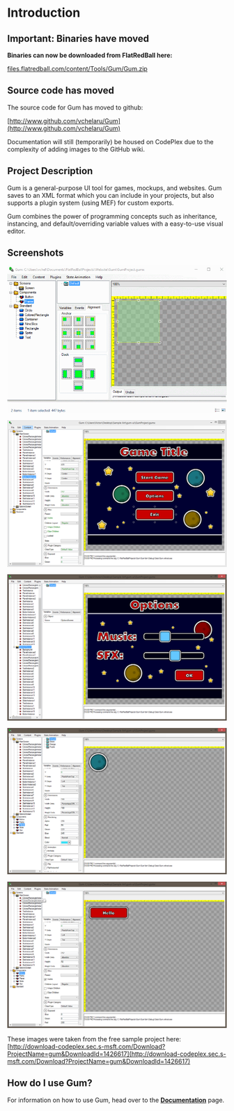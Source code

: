 # Introduction

## Important: Binaries have moved

**Binaries can now be downloaded from FlatRedBall here:**

[files.flatredball.com/content/Tools/Gum/Gum.zip](http://files.flatredball.com/content/Tools/Gum/Gum.zip)

## Source code has moved

The source code for Gum has moved to github:

[http://www.github.com/vchelaru/Gum](http://www.github.com/vchelaru/Gum)

Documentation will still \(temporarily\) be housed on CodePlex due to the complexity of adding images to the GitHub wiki.

## Project Description

Gum is a general-purpose UI tool for games, mockups, and websites. Gum saves to an XML format which you can include in your projects, but also supports a plugin system \(using MEF\) for custom exports.

Gum combines the power of programming concepts such as inheritance, instancing, and default/overriding variable values with a easy-to-use visual editor.

## Screenshots

![](.gitbook/assets/Home_GumGifFast.gif)

![](.gitbook/assets/Home_GumPromo1.PNG)

![](.gitbook/assets/Home_GumPromo2.PNG)

![](.gitbook/assets/Home_GumPromo3.PNG)

![](.gitbook/assets/Home_GumPromo4.PNG)

These images were taken from the free sample project here: [http://download-codeplex.sec.s-msft.com/Download?ProjectName=gum&DownloadId=1426617](http://download-codeplex.sec.s-msft.com/Download?ProjectName=gum&DownloadId=1426617)

## How do I use Gum?

For information on how to use Gum, head over to the [**Documentation**](https://github.com/vchelaru/Gum/tree/8c293a405185cca0e819b810220de684b436daf9/docs/Documentation/README.md) page.

